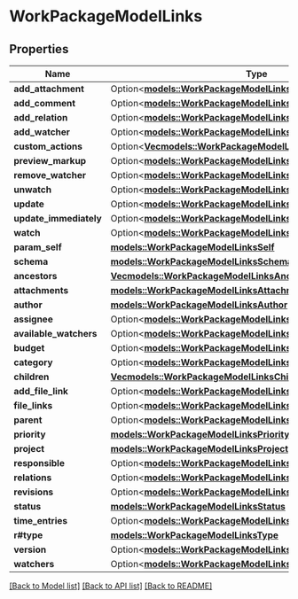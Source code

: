 # WorkPackageModelLinks

## Properties

Name | Type | Description | Notes
------------ | ------------- | ------------- | -------------
**add_attachment** | Option<[**models::WorkPackageModelLinksAddAttachment**](Work_PackageModel__links_addAttachment.md)> |  | [optional]
**add_comment** | Option<[**models::WorkPackageModelLinksAddComment**](Work_PackageModel__links_addComment.md)> |  | [optional]
**add_relation** | Option<[**models::WorkPackageModelLinksAddRelation**](Work_PackageModel__links_addRelation.md)> |  | [optional]
**add_watcher** | Option<[**models::WorkPackageModelLinksAddWatcher**](Work_PackageModel__links_addWatcher.md)> |  | [optional]
**custom_actions** | Option<[**Vec<models::WorkPackageModelLinksCustomActionsInner>**](Work_PackageModel__links_customActions_inner.md)> |  | [optional]
**preview_markup** | Option<[**models::WorkPackageModelLinksPreviewMarkup**](Work_PackageModel__links_previewMarkup.md)> |  | [optional]
**remove_watcher** | Option<[**models::WorkPackageModelLinksRemoveWatcher**](Work_PackageModel__links_removeWatcher.md)> |  | [optional]
**unwatch** | Option<[**models::WorkPackageModelLinksUnwatch**](Work_PackageModel__links_unwatch.md)> |  | [optional]
**update** | Option<[**models::WorkPackageModelLinksUpdate**](Work_PackageModel__links_update.md)> |  | [optional]
**update_immediately** | Option<[**models::WorkPackageModelLinksUpdateImmediately**](Work_PackageModel__links_updateImmediately.md)> |  | [optional]
**watch** | Option<[**models::WorkPackageModelLinksWatch**](Work_PackageModel__links_watch.md)> |  | [optional]
**param_self** | [**models::WorkPackageModelLinksSelf**](Work_PackageModel__links_self.md) |  | 
**schema** | [**models::WorkPackageModelLinksSchema**](Work_PackageModel__links_schema.md) |  | 
**ancestors** | [**Vec<models::WorkPackageModelLinksAncestorsInner>**](Work_PackageModel__links_ancestors_inner.md) |  | 
**attachments** | [**models::WorkPackageModelLinksAttachments**](Work_PackageModel__links_attachments.md) |  | 
**author** | [**models::WorkPackageModelLinksAuthor**](Work_PackageModel__links_author.md) |  | 
**assignee** | Option<[**models::WorkPackageModelLinksAssignee**](Work_PackageModel__links_assignee.md)> |  | [optional]
**available_watchers** | Option<[**models::WorkPackageModelLinksAvailableWatchers**](Work_PackageModel__links_availableWatchers.md)> |  | [optional]
**budget** | Option<[**models::WorkPackageModelLinksBudget**](Work_PackageModel__links_budget.md)> |  | [optional]
**category** | Option<[**models::WorkPackageModelLinksCategory**](Work_PackageModel__links_category.md)> |  | [optional]
**children** | [**Vec<models::WorkPackageModelLinksChildrenInner>**](Work_PackageModel__links_children_inner.md) |  | 
**add_file_link** | Option<[**models::WorkPackageModelLinksAddFileLink**](Work_PackageModel__links_addFileLink.md)> |  | [optional]
**file_links** | Option<[**models::WorkPackageModelLinksFileLinks**](Work_PackageModel__links_fileLinks.md)> |  | [optional]
**parent** | Option<[**models::WorkPackageModelLinksParent**](Work_PackageModel__links_parent.md)> |  | [optional]
**priority** | [**models::WorkPackageModelLinksPriority**](Work_PackageModel__links_priority.md) |  | 
**project** | [**models::WorkPackageModelLinksProject**](Work_PackageModel__links_project.md) |  | 
**responsible** | Option<[**models::WorkPackageModelLinksResponsible**](Work_PackageModel__links_responsible.md)> |  | [optional]
**relations** | Option<[**models::WorkPackageModelLinksRelations**](Work_PackageModel__links_relations.md)> |  | [optional]
**revisions** | Option<[**models::WorkPackageModelLinksRevisions**](Work_PackageModel__links_revisions.md)> |  | [optional]
**status** | [**models::WorkPackageModelLinksStatus**](Work_PackageModel__links_status.md) |  | 
**time_entries** | Option<[**models::WorkPackageModelLinksTimeEntries**](Work_PackageModel__links_timeEntries.md)> |  | [optional]
**r#type** | [**models::WorkPackageModelLinksType**](Work_PackageModel__links_type.md) |  | 
**version** | Option<[**models::WorkPackageModelLinksVersion**](Work_PackageModel__links_version.md)> |  | [optional]
**watchers** | Option<[**models::WorkPackageModelLinksWatchers**](Work_PackageModel__links_watchers.md)> |  | [optional]

[[Back to Model list]](../README.md#documentation-for-models) [[Back to API list]](../README.md#documentation-for-api-endpoints) [[Back to README]](../README.md)


